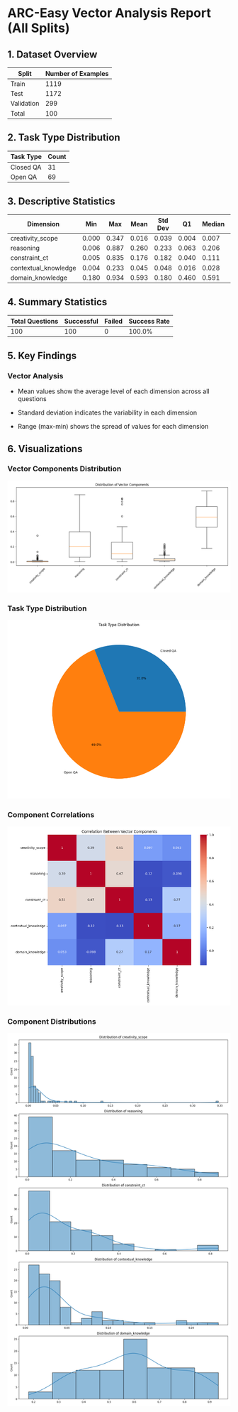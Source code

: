 # ARC-Easy Vector Analysis Report (All Splits)

## 1. Dataset Overview

| Split | Number of Examples |
|-------|-------------------|
| Train | 1119 |
| Test | 1172 |
| Validation | 299 |
| Total | 100 |

## 2. Task Type Distribution

| Task Type | Count |
|-----------|-------|
| Closed QA | 31 |
| Open QA | 69 |

## 3. Descriptive Statistics

| Dimension | Min | Max | Mean | Std Dev | Q1 | Median | Q3 |
|-----------|-----|-----|------|---------|----|--------|----|
| creativity_scope | 0.000 | 0.347 | 0.016 | 0.039 | 0.004 | 0.007 | 0.014 |
| reasoning | 0.006 | 0.887 | 0.260 | 0.233 | 0.063 | 0.206 | 0.399 |
| constraint_ct | 0.005 | 0.835 | 0.176 | 0.182 | 0.040 | 0.111 | 0.261 |
| contextual_knowledge | 0.004 | 0.233 | 0.045 | 0.048 | 0.016 | 0.028 | 0.047 |
| domain_knowledge | 0.180 | 0.934 | 0.593 | 0.180 | 0.460 | 0.591 | 0.729 |

## 4. Summary Statistics

| Total Questions | Successful | Failed | Success Rate |
|----------------|------------|--------|--------------|
| 100 | 100 | 0 | 100.0% |

## 5. Key Findings

### Vector Analysis

- Mean values show the average level of each dimension across all questions

- Standard deviation indicates the variability in each dimension

- Range (max-min) shows the spread of values for each dimension


## 6. Visualizations

### Vector Components Distribution

![Vector Components Box Plot](visualizations/vector_components_boxplot.png)


### Task Type Distribution

![Task Type Distribution](visualizations/task_type_distribution.png)


### Component Correlations

![Correlation Heatmap](visualizations/correlation_heatmap.png)


### Component Distributions

![Component Histograms](visualizations/component_histograms.png)
